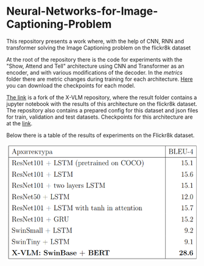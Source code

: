 # Neural-Networks-for-Image-Captioning-Problem
This repository presents a work where, with the help of CNN, RNN and transformer solving the Image Captioning problem on the flickr8k dataset


At the root of the repository there is the code for experiments with the "Show, Attend and Tell" architecture using CNN and Transformer as an encoder, and with various modifications of the decoder.
In the *metrics* folder there are metric changes during training for each architecture.
[Here](https://drive.google.com/drive/folders/1UcDIvNFfotIFpFr4hyg6Io0RPM6ywi0k?usp=sharing) you can download the checkpoints for each model.

[The link](https://github.com/ksana-kozlova/X-VLM) is a fork of the X-VLM repository, where the result folder contains a jupyter notebook with the results of this architecture on the flickr8k dataset. The repository also contains a prepared config for this dataset and json files for train, validation and test datasets. Checkpoints for this architecture are at the [link](https://drive.google.com/file/d/18ZCPAEU2rde4J3xFM5pw5rviXTWZy85h/view?usp=sharing).

Below there is a table of the results of experiments on the Flickr8k dataset.

<img src="https://github.com/ksana-kozlova/Neural-Networks-for-Image-Captioning-Problem/blob/master/results_table.PNG" alt="Table of results">